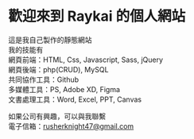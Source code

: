 # 歡迎來到 Raykai 的個人網站

這是我自己製作的靜態網站  
我的技能有  
網頁前端：HTML, Css, Javascript, Sass, jQuery  
網頁後端：php(CRUD), MySQL  
共同協作工具：Github  
多媒體工具：PS, Adobe XD, Figma  
文書處理工具：Word, Excel, PPT, Canvas

如果公司有興趣，可以與我聯繫  
電子信箱：rusherknight47@gmail.com
